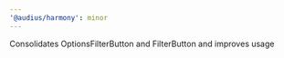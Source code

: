 ```yaml
---
'@audius/harmony': minor
---
```


Consolidates OptionsFilterButton and FilterButton and improves usage
